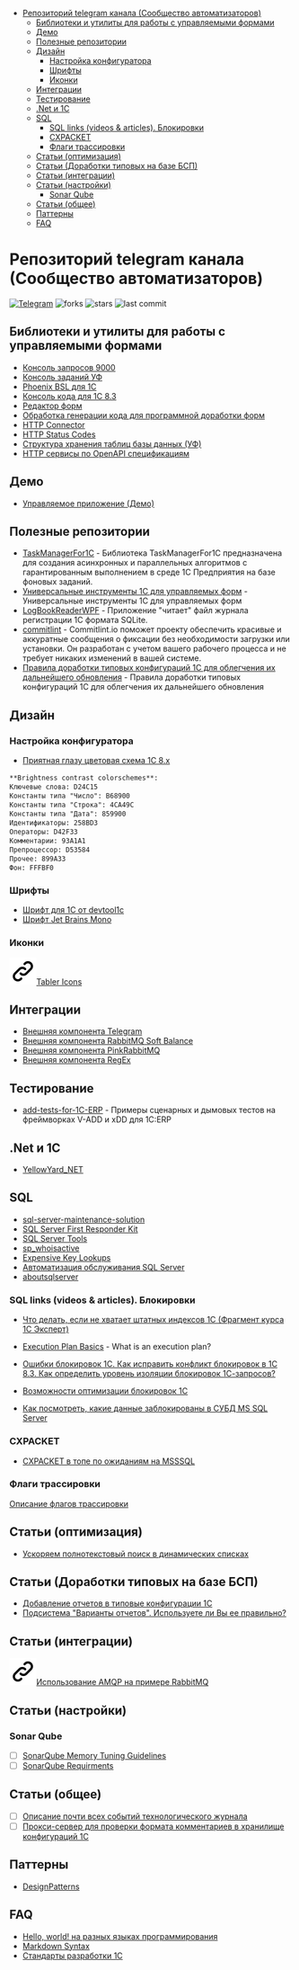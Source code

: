- [Репозиторий telegram канала (Сообщество автоматизаторов)](#репозиторий-telegram-канала-сообщество-автоматизаторов)
  - [Библиотеки и утилиты для работы с управляемыми формами](#библиотеки-и-утилиты-для-работы-с-управляемыми-формами)
  - [Демо](#демо)
  - [Полезные репозитории](#полезные-репозитории)
  - [Дизайн](#дизайн)
    - [Настройка конфигуратора](#настройка-конфигуратора)
    - [Шрифты](#шрифты)
    - [Иконки](#иконки)
  - [Интеграции](#интеграции)
  - [Тестирование](#тестирование)
  - [.Net и 1С](#net-и-1с)
  - [SQL](#sql)
    - [SQL links (videos & articles). Блокировки](#sql-links-videos--articles-блокировки)
    - [CXPACKET](#cxpacket)
    - [Флаги трассировки](#флаги-трассировки)
  - [Статьи (оптимизация)](#статьи-оптимизация)
  - [Статьи (Доработки типовых на базе БСП)](#статьи-доработки-типовых-на-базе-бсп)
  - [Статьи (интеграции)](#статьи-интеграции)
  - [Статьи (настройки)](#статьи-настройки)
    - [Sonar Qube](#sonar-qube)
  - [Статьи (общее)](#статьи-общее)
  - [Паттерны](#паттерны)
  - [FAQ](#faq)

# Репозиторий telegram канала (Сообщество автоматизаторов)
[![Telegram](https://img.shields.io/badge/chat-Telegram-blue.svg?style=plastic)](https://t.me/joinchat/Rz30Yy9vXMYzNDkyy)
![forks](https://img.shields.io/github/forks/maximsamokhval/Automation-Community?style=plastic)
![stars](https://img.shields.io/github/stars/maximsamokhval/Automation-Community?style=plastic)
![last commit](https://img.shields.io/github/last-commit/maximsamokhval/Automation-Community?style=plastic)
## Библиотеки и утилиты для работы с управляемыми формами

* [Консоль запросов 9000](https://github.com/hal9000cc/RequestConsole9000)
* [Консоль заданий УФ](https://github.com/kuzyara/JobsConsole2019.epf)
* [Phoenix BSL для 1С](https://github.com/otymko/phoenixbsl/releases) 
* [Консоль кода для 1С 8.3]( https://github.com/salexdv/bsl_console/releases )
* [Редактор  форм]( https://github.com/huxuxuya/1cFormEditor)
* [Обработка генерации кода для программной доработки форм](https://github.com/huxuxuya/FormCodeGenerator )
* [HTTP Connector]( https://github.com/vbondarevsky/Connector)
* [HTTP Status Codes](https://github.com/astrizhachuk/HTTPStatusCodes)
* [Структура хранения таблиц базы данных (УФ)]( https://github.com/alexkmbk/1CDBStorageStructureInfo/releases)
* [HTTP сервисы по OpenAPI спецификациям](http://tf21.ru/public/1257654/)

## Демо
* [Управляемое приложение (Демо)](https://its.1c.ru/db/metod8dev/content/5028/hdoc)


## Полезные репозитории

* [TaskManagerFor1C](https://github.com/wizi4d/TaskManagerFor1C) - Библиотека TaskManagerFor1C предназначена для создания асинхронных и параллельных алгоритмов с гарантированным выполнением в среде 1С Предприятия на базе фоновых заданий.
* [Универсальные инструменты 1С для управляемых форм](https://github.com/cpr1c/tools_ui_1c) - Универсальные инструменты 1С для управляемых форм
* [LogBookReaderWPF](https://github.com/djserega/LogBookReaderWPF) - Приложение "читает" файл журнала регистрации 1С формата SQLite.
* [commitlint](https://commitlint.io/) - Commitlint.io поможет проекту обеспечить красивые и аккуратные сообщения о фиксации без необходимости загрузки или установки. Он разработан с учетом вашего рабочего процесса и не требует никаких изменений в вашей системе.
* [Правила доработки типовых конфигураций 1С для облегчения их дальнейшего обновления](https://tavalik.ru/pravila-razrabotki-chast-1/) - Правила доработки типовых конфигураций 1С для облегчения их дальнейшего обновления 

## Дизайн

### Настройка конфигуратора

- [Приятная глазу цветовая схема 1С 8.х]( https://infostart.ru/1c/articles/122391/ )

```
**Brightness contrast colorschemes**:
Ключевые слова: D24C15
Константы типа "Число": B68900
Константы типа "Строка": 4CA49C
Константы типа "Дата": 859900
Идентификаторы: 258BD3
Операторы: D42F33
Комментарии: 93A1A1
Препроцессор: D53584
Прочее: 899A33  
Фон: FFFBF0
``` 


### Шрифты

- [Шрифт для 1С от devtool1c]( http://devtool1c.ucoz.ru/load/prochie/shrift_hack_1c/2-1-0-23 )
- [Шрифт Jet Brains Mono]( https://www.jetbrains.com/lp/mono/)

### Иконки
 ![icon](/assets/images/link.svg)[Tabler Icons]( https://github.com/tabler/tabler-icons )

## Интеграции 
 - [Внешняя компонента Telegram](https://github.com/Infactum/telegram-native)
 - [Внешняя компонента RabbitMQ Soft Balance]( https://sbpg.atlassian.net/wiki/spaces/1C2RMQ/overview?homepageId=175800496 )
 - [Внешняя компонента PinkRabbitMQ]( https://github.com/BITERP/PinkRabbitMQ#pinkrabbitmq-library )
 - [Внешняя компонента RegEx]( https://github.com/alexkmbk/RegEx1CAddin)

## Тестирование
 
 - [add-tests-for-1C-ERP](https://github.com/Dach-Coin/add-tests-for-1C-ERP) - Примеры сценарных и дымовых тестов на фреймворках V-ADD и xDD для 1C:ERP
 
 
## .Net и 1С

- [YellowYard_NET](https://github.com/YPermitin/YellowYard.NET)

## SQL
- [sql-server-maintenance-solution](https://github.com/olahallengren/sql-server-maintenance-solution)
- [SQL Server First Responder Kit](https://github.com/BrentOzarULTD/SQL-Server-First-Responder-Kit)
- [SQL Server Tools](https://github.com/YPermitin/SQLServerTools)
- [sp_whoisactive](https://github.com/amachanic/sp_whoisactive/releases)
- [Expensive Key Lookups](https://www.brentozar.com/blitzcache/expensive-key-lookups/)
- [Автоматизация обслуживания SQL Server](http://sqlcom.ru/scripts/meintenance-from-ola-hallengren/)
- [aboutsqlserver](https://aboutsqlserver.com/presentations/)


### SQL links (videos & articles). Блокировки 

- [Что делать, если не хватает штатных индексов 1С (Фрагмент курса 1С Эксперт)](https://youtu.be/DynhFzN9irc)
- [Execution Plan Basics](https://www.red-gate.com/simple-talk/sql/performance/execution-plan-basics/) - What is an execution plan?

- [Ошибки блокировок 1С. Как исправить конфликт блокировок в 1С 8.3. Как определить уровень изоляции блокировок 1С-запросов?](https://www.koderline.ru/expert/sovety-ekspertov-raznoe/article-oshibki-blokirovok-1s-kak-ispravit-konflikt-blokirovok-v-1s-8-3-kak-opredelit-uroven-izolyatsii-blok/)

- [Возможности оптимизации блокировок 1С](http://cascade-group.com.ua/vozmozhnosti-optimizacii-blokirovok-v-1s/)

- [Как посмотреть, какие данные заблокированы в СУБД MS SQL Server](https://infostart.ru/1c/articles/707333/)

### CXPACKET
- [CXPACKET в топе по ожиданиям на MSSSQL](http://www.gilev.ru/forum/viewtopic.php?f=18&t=1201&sid=a2f93a47336babab8f21cdf92d9c23fe)
### Флаги трассировки
 [Описание флагов трассировки](https://github.com/ktaranov/sqlserver-kit/blob/master/SQL%20Server%20Trace%20Flag.md)
## Статьи (оптимизация) 
- [Ускоряем полнотекстовый поиск в динамических списках](https://infostart.ru/1c/articles/1267438/)


## Статьи (Доработки типовых на базе БСП)
- [Добавление отчетов в типовые конфигурации 1С](https://infostart.ru/1c/articles/1016791/)
- [Подсистема "Варианты отчетов". Используете ли Вы ее правильно?](https://infostart.ru/1c/articles/1056845/)

## Статьи (интеграции)
![icon](/assets/images/link.svg)[Использование AMQP на примере RabbitMQ]( https://kt.team/hr/blog/rabbitmq#rabbit )

## Статьи (настройки)
### Sonar Qube
- [ ] [SonarQube Memory Tuning Guidelines](https://community.sonarsource.com/t/sonarqube-memory-tuning-guidelines/31361) 
- [ ] [SonarQube Requirments](https://docs.sonarqube.org/latest/requirements/requirements/) 
 
## Статьи (общее)
- [ ] [Описание почти всех событий технологического журнала](https://infostart.ru/1c/articles/1195695/) 
- [ ] [Прокси-сервер для проверки формата комментариев в хранилище конфигураций 1С](https://github.com/EvilBeaver/crserver-filter)

## Паттерны 
- [DesignPatterns](https://github.com/maximsamokhval/DesignPatterns) 

## FAQ

- [Hello, world! на разных языках программирования](https://vscode.ru/articles/hello-world-na-raznyh-yazykah-programmirovaniya.html)
- [Markdown Syntax](https://www.markdownguide.org/basic-syntax/)
- [Стандарты разработки 1С](https://its.1c.ru/db/v8std)


